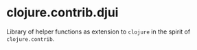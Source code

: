 # clojure.contrib.djui

Library of helper functions as extension to `clojure` in the spirit of
`clojure.contrib`.
